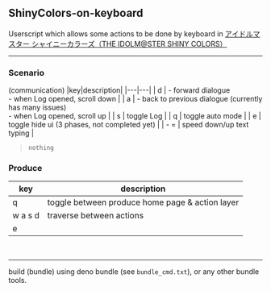 ## ShinyColors-on-keyboard

Userscript which allows some actions to be done by keyboard in <a href="https://shinycolors.enza.fun/">アイドルマスター シャイニーカラーズ（THE IDOLM@STER SHINY COLORS）</a>

---


### Scenario 
(communication)
|key|description|
|---|---|
| d | - forward dialogue <br> - when Log opened, scroll down |
| a | - back to previous dialogue (currently has many issues) <br> - when Log opened, scroll up |
| s | toggle Log |
| q | toggle auto mode |
| e | toggle hide ui (3 phases, not completed yet) |
| - = | speed down/up text typing |


> ```
> nothing
> ```

### Produce
|key|description|
|---|---|
| q | toggle between produce home page & action layer |
| w a s d | traverse between actions |
| e |


<br>

---

build (bundle) using deno bundle (see `bundle_cmd.txt`), or any other bundle tools.
